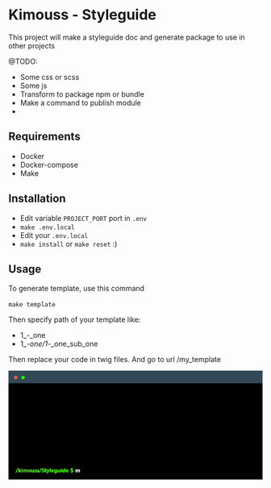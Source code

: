 # Kimouss - Styleguide
This project will make a styleguide doc and generate package to use in other projects

@TODO:
- Some css or scss
- Some js
- Transform to package npm or bundle
- Make a command to publish module
- 

## Requirements
- Docker
- Docker-compose
- Make

## Installation
- Edit variable ``PROJECT_PORT`` port in ``.env``
- ``make .env.local``
- Edit your ``.env.local``
- ``make install`` or ``make reset`` :)

## Usage
To generate template, use this command

``make template``

Then specify path of your template like:
- 1_-_one
- 1_-_one/1_-_one_sub_one

Then replace your code in twig files.
And go to url /my_template

![](https://github.com/Kimouss/Styleguide/blob/main/readme_gif/make_template.gif)


